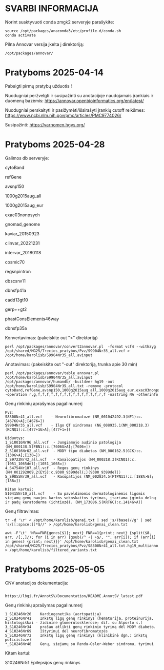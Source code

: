 # SVARBI INFORMACIJA

Norint suaktyvuoti conda zmgk2 serveryje parašykite:

```
source /opt/packages/anaconda3/etc/profile.d/conda.sh
conda activate

```
Pilna Annovar versija įkelta į direktoriją:

```
/opt/packages/annovar/

```

# Pratyboms 2025-04-14

Pabaigti pirmų pratybų užduotis !

Nuodugniai peržvelgti ir susipažinti su anotacijoje naudojamais įrankiais ir duomenų bazėmis: https://annovar.openbioinformatics.org/en/latest/

Nuodugniai perskaityti ir pasižymėti/išsirašyti įrankių cutoff reikšmes: https://www.ncbi.nlm.nih.gov/pmc/articles/PMC9774026/

Susipažinti: https://varnomen.hgvs.org/

# Pratyboms 2025-04-28

Galimos db serveryje:

cytoBand

refGene

avsnp150

1000g2015aug_all

1000g2015aug_eur

exac03nonpsych

gnomad_genome

kaviar_20150923

clinvar_20221231

intervar_20180118

cosmic70

regsnpintron

dbscsnv11

dbnsfp41a

cadd13gt10

gerp++gt2

phastConsElements46way

dbnsfp35a

Konvertavimas: (pakeiskite out ">" direktoriją)
```
perl /opt/packages/annovar/convert2annovar.pl  -format vcf4 --withzyg /opt/shared/MG25/Trecios_pratybos/Pvz/S9904Nr35_all.vcf > /opt/home/karolisb/S9904Nr35_all.avinput

```
Anotavimas: (pakeiskite out "-out" direktoriją, trunka apie 30 min)
```
perl /opt/packages/annovar/table_annovar.pl /opt/home/karolisb/S9904Nr35_all.avinput /opt/packages/annovar/humandb/ -buildver hg19 -out /opt/home/karolisb/S9904Nr35_all.txt -remove -protocol cytoBand,refGene,avsnp150,1000g2015aug_all,1000g2015aug_eur,exac03nonpsych,gnomad_genome,kaviar_20150923,clinvar_20221231,intervar_20180118,cosmic70,regsnpintron,dbscsnv11,dbnsfp41a,cadd13gt10,gerp++gt2,phastConsElements46way,dbnsfp35a -operation r,g,f,f,f,f,f,f,f,f,f,f,f,f,f,f,r,f -nastring NA -otherinfo

```

Genų rinkinių aprašymas pagal numerį

```
Pvz:
S8300Nr41_all.vcf    - Neurofibromatozė (NM_001042492.3(NF1):c.[4676G>A];[4676=])
S9904Nr35_all.vcf    - Ilgo QT sindromas (NG_008935.1(NM_000218.3)(KCNQ1):c.[477+1G>A];[477+1=])

Užduotys:
1_S10016Nr96_all.vcf  - Jungiamojo audinio patologija (NM_000138.5(FBN1):c.[7606G>A];[7606=])
2_S10016Nr62_all.vcf  - MODY tipo diabetas (NM_000162.5(GCK):c.[130G>A];[130=])
3_S9722Nr42_all.vcf   - Kanalopatijos (NM_000218.3(KCNQ1):c.[1051_1065del];[1051_1065=])
4_S4754Nr107_all.vcf  - Regos genų rinkinys (NM_001292009.2(EYS):c.9380_9399del(;)(9380_9399del))
5_S9855Nr39_all.vcf   - Rasopatijos (NM_002834.5(PTPN11):c.[188A>G];[188=])

Kitam kartui:
S10415Nr10_all.vcf    - Su paveldimomis dermatologinėmis ligomis siejamų genų naujos kartos sekoskaitos tyrimas, įtariama įgimta delnų ir padų keratoderma (ichtiozė). (NM_173086.5(KRT6C):c.1414G>A))

```

Genų filtravimas:

```
tr -d '\r' < /opt/home/karolisb/genai.txt | sed 's/(base)//g' | sed 's/[[:space:]]*$//' > /opt/home/karolisb/genai_clean.txt

awk -F'\t' 'NR==FNR{genes[$1]; next} FNR==1{print; next} {split($8, arr, /[;,]/); for (i in arr) {gsub(/^ +| +$/, "", arr[i]); if (arr[i] in genes) {print; next}}}' /opt/home/karolisb/genai_clean.txt /opt/shared/MG25/Trecios_pratybos/Pvz/S8300Nr41_all.txt.hg19_multianno.txt > /opt/home/karolisb/filtered_variants.txt

```

# Pratyboms 2025-05-05

CNV anotacijos dokumentacija:
```

https://lbgi.fr/AnnotSV/Documentation/README.AnnotSV_latest.pdf

```


Genų rinkinių aprašymas pagal numerį

```
1_S10246Nr20	Kardiogenetika (aortopatija)	
2_S10246Nr41	Inkstų ligų genų rinkinys (hematurija, proteinurija, histologiškai - židininė glomerulosklerozė; dif. su Alporto s.)
3_S10246Nr34	prašau atlikti genų rinkinio tyrimą dėl MODY diabeto.
4_S10246Nr69	Ištyrimui dėl neurofibromatozės	
5_S10246Nr72	Inkstų ligų genų rinkinys (klinikinė dgn.: inkstų policistozė)	
*_S10246Nr48	Genų, siejamų su Rendu-Osler-Weber sindromu, tyrimui	
```

Kitam kartui:

S10246Nr51	Epilepsijos genų rinkinys	
